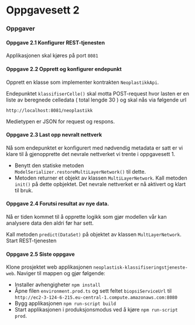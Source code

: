 # Oppgavesett 2

### Oppgaver

#### Oppgave 2.1 Konfigurer REST-tjenesten
Applikasjonen skal kjøres på port `8081`

#### Oppgave 2.2 Opprett og konfigurer endepunkt
Opprett en klasse som implementer kontrakten `NeoplastikkApi`.

Endepunktet `klassifiserCelle()` skal motta POST-request hvor lasten er en liste av beregnede celledata ( total lengde 30 ) og 
skal nås via følgende url

```
http://localhost:8081/neoplastikk
```

Medietypen er JSON for request og respons.

#### Oppgave 2.3 Last opp nevralt nettverk
Nå som endepunktet er konfigurert med nødvendig metadata er satt er vi klare til å gjenopprette 
det nevrale nettverket vi trente i oppgavesett 1.

* Benytt den statiske metoden `ModelSerializer.restoreMultiLayerNetwork()` til dette. 
* Metoden returner et objekt av klassen `MultiLayerNetwork`. Kall metoden `init()` på dette opbjektet. Det nevrale nettverket er nå aktivert og klart til bruk.


#### Oppgave 2.4 Forutsi resultat av nye data.
Nå er tiden kommet til å opprette logikk som gjør modellen vår kan analysere data den aldri før har sett.

Kall metoden `predict(DataSet)` på objektet av klassen `MultLayerNetwork`. Start REST-tjenesten

#### Oppgave 2.5 Siste oppgave
Klone prosjektet web applikasjonen `neoplastisk-klassifiseringstjeneste-web`.
Naviger til mappen og gjør følgende:
* Installer avhengigheter `npm install`
* Åpne filen `environment.prod.ts` og sett feltet `biopsiServiceUrl` til `http://ec2-3-124-6-215.eu-central-1.compute.amazonaws.com:8080`
* Bygg applikasjonen `npm run-script build`
* Start applikasjonen i produksjonsmodus ved å kjøre `npm run-script prod`.




